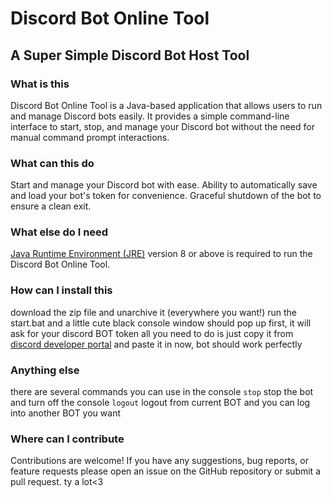 # Discord Bot Online Tool
## A Super Simple Discord Bot Host Tool

### What is this
Discord Bot Online Tool is a Java-based application that allows users to run and manage Discord bots easily.
It provides a simple command-line interface to start, stop, and manage your Discord bot without the need for manual command prompt interactions.

### What can this do
Start and manage your Discord bot with ease.
Ability to automatically save and load your bot's token for convenience.
Graceful shutdown of the bot to ensure a clean exit.

### What else do I need
[Java Runtime Environment (JRE)](https://www.java.com/zh-TW/download/manual.jsp) version 8 or above is required to run the Discord Bot Online Tool.

### How can I install this
download the zip file and unarchive it (everywhere you want!)
run the start.bat 
and a little cute black console window should pop up
first, it will ask for your discord BOT token
all you need to do is just copy it from [discord developer portal](https://discord.com/developers/applications) and paste it in
now, bot should work perfectly

### Anything else
there are several commands you can use in the console
`stop` stop the bot and turn off the console
`logout` logout from current BOT and you can log into another BOT you want

### Where can I contribute
Contributions are welcome!
If you have any suggestions, bug reports, or feature requests
please open an issue on the GitHub repository or submit a pull request.
ty a lot<3
